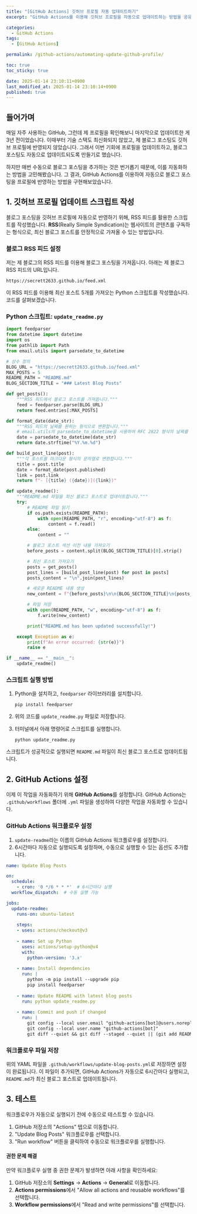 ```yaml
---
title: "[GitHub Actions] 깃허브 프로필 자동 업데이트하기"
excerpt: "GitHub Actions를 이용해 깃허브 프로필을 자동으로 업데이트하는 방법을 공유합니다."

categories:
  - GitHub Actions
tags:
  - [GitHub Actions]

permalink: /github-actions/automating-update-github-profile/

toc: true
toc_sticky: true

date: 2025-01-14 23:10:11+0900
last_modified_at: 2025-01-14 23:10:14+0900
published: true
---
```


## **들어가며**

매일 자주 사용하는 GitHub, 그런데 제 프로필을 확인해보니 마지막으로 업데이트한 게 3년 전이었습니다. 이때부터 기술 스택도 최신화되지 않았고, 제 블로그 포스팅도 깃허브 프로필에 반영되지 않았습니다. 그래서 이번 기회에 프로필을 업데이트하고, 블로그 포스팅도 자동으로 업데이트되도록 만들기로 했습니다.

하지만 매번 수동으로 블로그 포스팅을 추가하는 것은 번거롭기 때문에, 이를 자동화하는 방법을 고민해봤습니다. 그 결과, GitHub Actions를 이용하여 자동으로 블로그 포스팅을 프로필에 반영하는 방법을 구현해보았습니다.

## 1. 깃허브 프로필 업데이트 스크립트 작성

블로그 포스팅을 깃허브 프로필에 자동으로 반영하기 위해, RSS 피드를 활용한 스크립트를 작성했습니다. **RSS**(Really Simple Syndication)는 웹사이트의 콘텐츠를 구독하는 형식으로, 최신 블로그 포스트를 안정적으로 가져올 수 있는 방법입니다.

### 블로그 RSS 피드 설정

저는 제 블로그의 RSS 피드를 이용해 블로그 포스팅을 가져옵니다. 아래는 제 블로그 RSS 피드의 URL입니다.

```
https://secrett2633.github.io/feed.xml
```

이 RSS 피드를 이용해 최신 포스트 5개를 가져오는 Python 스크립트를 작성했습니다. 코드를 살펴보겠습니다.

### Python 스크립트: `update_readme.py`

```python
import feedparser
from datetime import datetime
import os
from pathlib import Path
from email.utils import parsedate_to_datetime

# 상수 정의
BLOG_URL = "https://secrett2633.github.io/feed.xml"
MAX_POSTS = 5
README_PATH = "README.md"
BLOG_SECTION_TITLE = "### Latest Blog Posts"

def get_posts():
    """RSS 피드에서 블로그 포스트를 가져옵니다."""
    feed = feedparser.parse(BLOG_URL)
    return feed.entries[:MAX_POSTS]

def format_date(date_str):
    """RSS 피드의 날짜를 원하는 형식으로 변환합니다."""
    # email.utils의 parsedate_to_datetime을 사용하여 RFC 2822 형식의 날짜를 파싱
    date = parsedate_to_datetime(date_str)
    return date.strftime("%Y.%m.%d")

def build_post_line(post):
    """각 포스트를 마크다운 형식의 문자열로 변환합니다."""
    title = post.title
    date = format_date(post.published)
    link = post.link
    return f"- [{title} ({date})]({link})"

def update_readme():
    """README.md 파일을 최신 블로그 포스트로 업데이트합니다."""
    try:
        # README 파일 읽기
        if os.path.exists(README_PATH):
            with open(README_PATH, "r", encoding="utf-8") as f:
                content = f.read()
        else:
            content = ""

        # 블로그 포스트 섹션 이전 내용 가져오기
        before_posts = content.split(BLOG_SECTION_TITLE)[0].strip()

        # 최신 포스트 가져오기
        posts = get_posts()
        post_lines = [build_post_line(post) for post in posts]
        posts_content = "\n".join(post_lines)

        # 새로운 README 내용 생성
        new_content = f"{before_posts}\n\n{BLOG_SECTION_TITLE}\n{posts_content}"

        # 파일 저장
        with open(README_PATH, "w", encoding="utf-8") as f:
            f.write(new_content)

        print("README.md has been updated successfully!")

    except Exception as e:
        print(f"An error occurred: {str(e)}")
        raise e

if __name__ == "__main__":
    update_readme()
```

### 스크립트 실행 방법

1. Python을 설치하고, `feedparser` 라이브러리를 설치합니다.
   ```
   pip install feedparser
   ```

2. 위의 코드를 `update_readme.py` 파일로 저장합니다.

3. 터미널에서 아래 명령어로 스크립트를 실행합니다.
   ```
   python update_readme.py
   ```

스크립트가 성공적으로 실행되면 `README.md` 파일이 최신 블로그 포스트로 업데이트됩니다.

## 2. GitHub Actions 설정

이제 이 작업을 자동화하기 위해 **GitHub Actions**를 설정합니다. GitHub Actions는 `.github/workflows` 폴더에 `.yml` 파일을 생성하여 다양한 작업을 자동화할 수 있습니다.

### GitHub Actions 워크플로우 설정

1. `update-readme`라는 이름의 GitHub Actions 워크플로우를 설정합니다.
2. 6시간마다 자동으로 실행되도록 설정하며, 수동으로 실행할 수 있는 옵션도 추가합니다.

```yml
name: Update Blog Posts

on:
  schedule:
    - cron: '0 */6 * * *'  # 6시간마다 실행
  workflow_dispatch:  # 수동 실행 가능

jobs:
  update-readme:
    runs-on: ubuntu-latest
    
    steps:
    - uses: actions/checkout@v3
      
    - name: Set up Python
      uses: actions/setup-python@v4
      with:
        python-version: '3.x'
        
    - name: Install dependencies
      run: |
        python -m pip install --upgrade pip
        pip install feedparser
        
    - name: Update README with latest blog posts
      run: python update_readme.py
        
    - name: Commit and push if changed
      run: |
        git config --local user.email "github-actions[bot]@users.noreply.github.com"
        git config --local user.name "github-actions[bot]"
        git diff --quiet && git diff --staged --quiet || (git add README.md && git commit -m "Update blog posts" && git push)
```

### 워크플로우 파일 저장

위의 YAML 파일을 `.github/workflows/update-blog-posts.yml`로 저장하면 설정이 완료됩니다. 이 파일이 추가되면, GitHub Actions가 자동으로 6시간마다 실행되고, `README.md`가 최신 블로그 포스트로 업데이트됩니다.

## 3. 테스트

워크플로우가 자동으로 실행되기 전에 수동으로 테스트할 수 있습니다.

1. GitHub 저장소의 "Actions" 탭으로 이동합니다.
2. "Update Blog Posts" 워크플로우를 선택합니다.
3. "Run workflow" 버튼을 클릭하여 수동으로 워크플로우를 실행합니다.

#### 권한 문제 해결

만약 워크플로우 실행 중 권한 문제가 발생하면 아래 사항을 확인하세요:

1. GitHub 저장소의 **Settings** -> **Actions** -> **General**로 이동합니다.
2. **Actions permissions**에서 "Allow all actions and reusable workflows"를 선택합니다.
3. **Workflow permissions**에서 "Read and write permissions"를 선택합니다.
